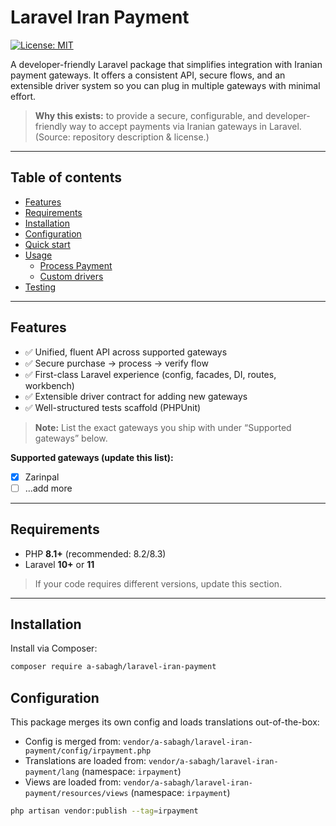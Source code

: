 # Laravel Iran Payment

[![License: MIT](https://img.shields.io/badge/License-MIT-green.svg)](#license)

A developer-friendly Laravel package that simplifies integration with Iranian payment gateways. It offers a consistent API, secure flows, and an extensible driver system so you can plug in multiple gateways with minimal effort.

> **Why this exists:** to provide a secure, configurable, and developer-friendly way to accept payments via Iranian gateways in Laravel. (Source: repository description & license.)  

---

## Table of contents

- [Features](#features)
- [Requirements](#requirements)
- [Installation](#installation)
- [Configuration](#configuration)
- [Quick start](#quick-start)
- [Usage](#usage)
  - [Process Payment](#create-a-transaction)
  - [Custom drivers](#custom-drivers)
- [Testing](#testing)

---

## Features

- ✅ Unified, fluent API across supported gateways  
- ✅ Secure purchase → process → verify flow  
- ✅ First-class Laravel experience (config, facades, DI, routes, workbench)  
- ✅ Extensible driver contract for adding new gateways  
- ✅ Well-structured tests scaffold (PHPUnit)

> **Note:** List the exact gateways you ship with under “Supported gateways” below.

**Supported gateways (update this list):**

- [x] Zarinpal
- [ ] …add more

---

## Requirements

- PHP **8.1+** (recommended: 8.2/8.3)
- Laravel **10+** or **11**

> If your code requires different versions, update this section.

---

## Installation

Install via Composer:

```bash
composer require a-sabagh/laravel-iran-payment
```

## Configuration

This package merges its own config and loads translations out-of-the-box:

- Config is merged from: `vendor/a-sabagh/laravel-iran-payment/config/irpayment.php`
- Translations are loaded from: `vendor/a-sabagh/laravel-iran-payment/lang` (namespace: `irpayment`)
- Views are loaded from: `vendor/a-sabagh/laravel-iran-payment/resources/views` (namespace: `irpayment`)  

```bash
php artisan vendor:publish --tag=irpayment
```
